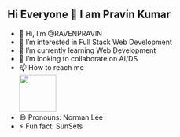 ## Hi Everyone 👋 I am Pravin Kumar

- 👋 Hi, I’m @RAVENPRAVIN
- 👀 I’m interested in Full Stack Web Development
- 🌱 I’m currently learning Web Development
- 💞️ I’m looking to collaborate on AI/DS
- 📫 How to reach me <br> <a href="https://www.linkedin.com/in/pravinkumar-amirtha"><img src="https://encrypted-tbn0.gstatic.com/images?q=tbn:ANd9GcRX-q2hEIapAvzuVWyw6fC9DAq90xK8aLXhfox6F9Fg6UBH5QRb-aFNX6RVZN8xNxHd14c&usqp=CAU" width="75px" height="75px"></a>
- 😄 Pronouns: Norman Lee
- ⚡ Fun fact: SunSets

<!---
RAVENPRAVIN/RAVENPRAVIN is a ✨ special ✨ repository because its `README.md` (this file) appears on your GitHub profile.
You can click the Preview link to take a look at your changes.
--->
